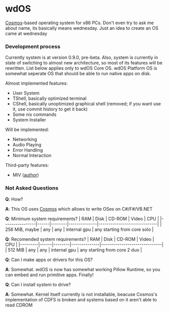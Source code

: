 # wdOS
[Cosmos](https://github.com/CosmosOS/Cosmos)-based operating system for x86 PCs. 
Don't even try to ask me about name, its basically means wednesday. Just an idea 
to create an OS came at wednesday

### Development process
Currently system is at version 0.9.0, pre-beta. Also, system is currently in state 
of switching to almost new architecture, so most of its features will be rewritten. 
List below applies only to wdOS Core OS. wdOS Platform OS is somewhat seperate OS 
that should be able to run native apps on disk.

Almost implemented features:
- User System
- TShell, basically optimized terminal
- CShell, basically unoptimized graphical shell (removed; if you want use it, use 
commit history to get it back)
- Some nix commands
- System Installer

Will be implemented:
- Networking
- Audio Playing
- Error Handling
- Normal Interaction

Third-party features:
- MIV ([author](https://github.com/bartashevich))

### Not Asked Questions
**Q**: How?

**A**: This OS uses [Cosmos](https://github.com/CosmosOS/Cosmos) which allows to write OSes on C#/F#/VB.NET


**Q**: Minimum system requirements?
| RAM            | Disk | CD-ROM | Video        | CPU                         |
|----------------|------|--------|--------------|-----------------------------|
| 256 MiB, maybe | any  | any    | internal gpu | any starting from core solo |


**Q**: Recomended system requirements?
| RAM     | Disk | CD-ROM | Video        | CPU                          |
|---------|------|--------|--------------|------------------------------|
| 512 MiB | any  | any    | internal gpu | any starting from core 2 duo |


**Q**: Can I make apps or drivers for this OS?

**A**: Somewhat. wdOS is now has somewhat working Pillow Runtime, so you can embed and run
primitive apps. Finally!


**Q**: Can I install system to drive?

**A**: Somewhat. Kernel itself currently is not installable, beacuse Cosmos's implementation of CDFS is
broken and systems based on it aren't able to read CDROM